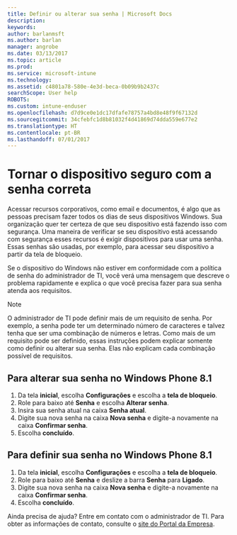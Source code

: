 ```yaml
---
title: Definir ou alterar sua senha | Microsoft Docs
description: 
keywords: 
author: barlanmsft
ms.author: barlan
manager: angrobe
ms.date: 03/13/2017
ms.topic: article
ms.prod: 
ms.service: microsoft-intune
ms.technology: 
ms.assetid: c4801a78-580e-4e3d-beca-0b09b9b2437c
searchScope: User help
ROBOTS: 
ms.custom: intune-enduser
ms.openlocfilehash: d7d9ce0e1dc17dfafe78757a4bd8e48f9f67132d
ms.sourcegitcommit: 34cfebfc1d8b81032f4d41869d74dda559e677e2
ms.translationtype: HT
ms.contentlocale: pt-BR
ms.lasthandoff: 07/01/2017
---
```

# <a name="make-your-device-safer-with-the-right-password"></a>Tornar o dispositivo seguro com a senha correta

Acessar recursos corporativos, como email e documentos, é algo que as pessoas precisam fazer todos os dias de seus dispositivos Windows. Sua organização quer ter certeza de que seu dispositivo está fazendo isso com segurança. Uma maneira de verificar se seu dispositivo está acessando com segurança esses recursos é exigir dispositivos para usar uma senha. Essas senhas são usadas, por exemplo, para acessar seu dispositivo a partir da tela de bloqueio.

Se o dispositivo do Windows não estiver em conformidade com a política de senha do administrador de TI, você verá uma mensagem que descreve o problema rapidamente e explica o que você precisa fazer para sua senha atenda aos requisitos.

> [!Note]
> O administrador de TI pode definir mais de um requisito de senha. Por exemplo, a senha pode ter um determinado número de caracteres e talvez tenha que ser uma combinação de números e letras. Como mais de um requisito pode ser definido, essas instruções podem explicar somente como definir ou alterar sua senha. Elas não explicam cada combinação possível de requisitos.

## <a name="to-change-your-password-on-windows-phone-81"></a>Para alterar sua senha no Windows Phone 8.1

1. Da tela **inicial**, escolha **Configurações** e escolha a **tela de bloqueio**.
2. Role para baixo até **Senha** e escolha **Alterar senha**.
3. Insira sua senha atual na caixa **Senha atual**.
4. Digite sua nova senha na caixa **Nova senha** e digite-a novamente na caixa **Confirmar senha**.
4. Escolha **concluído**.

## <a name="to-set-your-password-on-windows-phone-81"></a>Para definir sua senha no Windows Phone 8.1

1. Da tela **inicial**, escolha **Configurações** e escolha a **tela de bloqueio**.
2. Role para baixo até **Senha** e deslize a barra **Senha** para **Ligado**.
3. Digite sua nova senha na caixa **Nova senha** e digite-a novamente na caixa **Confirmar senha**.
4. Escolha **concluído**.

Ainda precisa de ajuda? Entre em contato com o administrador de TI. Para obter as informações de contato, consulte o [site do Portal da Empresa](http://portal.manage.microsoft.com).
